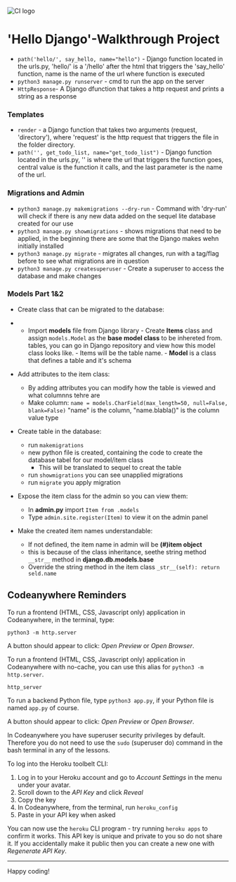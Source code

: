 ![CI logo](https://codeinstitute.s3.amazonaws.com/fullstack/ci_logo_small.png)

# 'Hello Django'-Walkthrough Project

- `path('hello/', say_hello, name="hello")` - Django function located in the urls.py, 'hello/' is a '/hello' after the html that triggers the 'say_hello' function, name is the name of the url where function is executed
- `python3 manage.py runserver` - cmd to run the app on the server
- `HttpResponse`- A Django dfunction that takes a http request and prints a string as a response

### Templates
- `render` -  a Django function that takes two arguments (request, 'directory'), where 'request' is the http request that triggers the file in the folder directory.
- `path('', get_todo_list, name="get_todo_list")` - Django function located in the urls.py, '' is where the url that triggers the function goes, central value is the function it calls, and the last parameter is the name of the url.

### Migrations and Admin

- `python3 manage.py makemigrations --dry-run` - Command with 'dry-run' will check if there is any new data added on the sequel lite database created for our use
- `python3 manage.py showmigrations` - shows migrations that need to be applied, in the beginning there are some that the Django makes wehn initially installed
- `python3 manage.py migrate` - migrates all changes, run with a tag/flag before to see what migrations are in question
- `python3 manage.py createsuperuser` - Create a superuser to access the database and make changes

### Models Part 1&2

- Create class that can be migrated to the database:
-    - Import **models** file from Django library
    - Create **Items** class and assign `models.Model` as the **base model class** to be inhereted from. tables, you can go in Django repository and view how this model class looks like.
    - Items will be the table name.
    - **Model** is a class that defines a table and it's schema
- Add attributes to the item class:
    - By adding attributes you can modify how the table is viewed and what columnns tehre are
    - Make column: `name = models.CharField(max_length=50, null=False, blank=False)` "name" is the column, "name.blabla()" is the column value type

- Create table in the database:
    - run `makemigrations`
    - new python file is created, containing the code to create the database tabel for our model/item class
       - This will be translated to sequel to creat the table
    - run `showmigrations` you can see unapplied migrations
    - run `migrate` you apply migration

- Expose the item class for the admin so you can view them:
    - In **admin.py** import `Item from .models`
    - Type `admin.site.register(Item)` to view it on the admin panel

- Make the created item names understandable:
    - If not defined, the item name in admin will be **(#)item object**
    - this is because of the class inheritance, seethe string method `__str__` method in **django.db.models.base**
    - Override the string method in the item class `_str__(self): return seld.name`




## Codeanywhere Reminders

To run a frontend (HTML, CSS, Javascript only) application in Codeanywhere, in the terminal, type:

`python3 -m http.server`

A button should appear to click: _Open Preview_ or _Open Browser_.

To run a frontend (HTML, CSS, Javascript only) application in Codeanywhere with no-cache, you can use this alias for `python3 -m http.server`.

`http_server`

To run a backend Python file, type `python3 app.py`, if your Python file is named `app.py` of course.

A button should appear to click: _Open Preview_ or _Open Browser_.

In Codeanywhere you have superuser security privileges by default. Therefore you do not need to use the `sudo` (superuser do) command in the bash terminal in any of the lessons.

To log into the Heroku toolbelt CLI:

1. Log in to your Heroku account and go to _Account Settings_ in the menu under your avatar.
2. Scroll down to the _API Key_ and click _Reveal_
3. Copy the key
4. In Codeanywhere, from the terminal, run `heroku_config`
5. Paste in your API key when asked

You can now use the `heroku` CLI program - try running `heroku apps` to confirm it works. This API key is unique and private to you so do not share it. If you accidentally make it public then you can create a new one with _Regenerate API Key_.

---

Happy coding!
